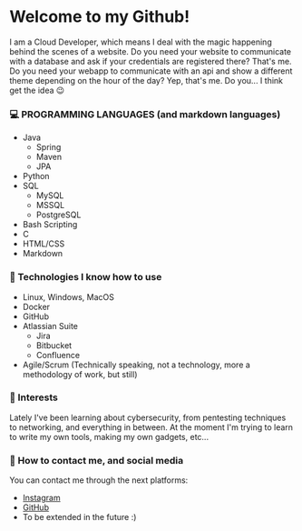 # Welcome to my Github! #

I am a Cloud Developer, which means I deal with the magic happening behind the scenes of a website. Do you need your website to communicate with a database and ask if your credentials are registered there? That's me. Do you need your webapp to communicate with an api and show a different theme depending on the hour of the day? Yep, that's me. Do you... I think get the idea 😉


### 💻 PROGRAMMING LANGUAGES (and markdown languages) ###

  * Java
    * Spring
    * Maven
    * JPA
  * Python
  * SQL
    * MySQL
    * MSSQL
    * PostgreSQL
  * Bash Scripting
  * C
  * HTML/CSS
  * Markdown

### 📱 Technologies I know how to use ###

  * Linux, Windows, MacOS
  * Docker
  * GitHub
  * Atlassian Suite
    * Jira
    * Bitbucket
    * Confluence
  * Agile/Scrum (Technically speaking, not a technology, more a methodology of work, but still)

### 💬 Interests ###

Lately I've been learning about cybersecurity, from pentesting techniques to networking, and everything in between. At the moment I'm trying to learn to write my own tools, making my own gadgets, etc... 
  
### 📨 How to contact me, and social media ###

You can contact me through the next platforms:
  * [Instagram](https://www.instagram.com/somecodingguy/)
  * [GitHub](https://github.com/Some-CodingGuy/)
  * To be extended in the future :)
